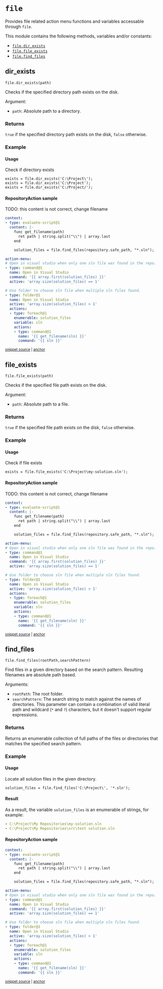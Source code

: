 # `file`

Provides file related action menu functions and variables accessable through `file`.

This module contains the following methods, variables and/or constants:

- [`file.dir_exists`](#dir_exists)
- [`file.file_exists`](#file_exists)
- [`file.find_files`](#find_files)

## dir_exists

`file.dir_exists(path)`

Checks if the specified directory path exists on the disk.

Argument:

- `path`: Absolute path to a directory.

### Returns

`true` if the specified directory path exists on the disk, `false` otherwise.

### Example
      
#### Usage

Check if directory exists


```
exists = file.dir_exists('C:\Project\');
exists = file.dir_exists('C:\Project');
exists = file.dir_exists('C:/Project/');
```

#### RepositoryAction sample

TODO: this content is not correct, change filename

<!-- snippet: find_files@actionmenu01 -->
<a id='snippet-find_files@actionmenu01'></a>
```yaml
context:
- type: evaluate-script@1
  content: |-
    func get_filename(path)
      ret path | string.split("\\") | array.last
    end

    solution_files = file.find_files(repository.safe_path, "*.sln");

action-menu:
# Open in visual studio when only one sln file was found in the repo.
- type: command@1
  name: Open in Visual Studio
  command: '{{ array.first(solution_files) }}'
  active: 'array.size(solution_files) == 1'

# Use folder to choose sln file when multiple sln files found.
- type: folder@1
  name: Open in Visual Studio
  active: 'array.size(solution_files) > 1'
  actions:
  - type: foreach@1
    enumerable: solution_files
    variable: sln
    actions:
    - type: command@1
      name: '{{ get_filename(sln) }}'
      command: '{{ sln }}'
```
<sup><a href='/tests/RepoM.ActionMenu.Core.Tests/ActionMenu/IntegrationTests/FilesContextTests.Context_FindFiles_Documentation.testfile.yaml#L1-L32' title='Snippet source file'>snippet source</a> | <a href='#snippet-find_files@actionmenu01' title='Start of snippet'>anchor</a></sup>
<!-- endSnippet -->


## file_exists

`file.file_exists(path)`

Checks if the specified file path exists on the disk.

Argument:

- `path`: Absolute path to a file.

### Returns

`true` if the specified file path exists on the disk, `false` otherwise.

### Example
      
#### Usage

Check if file exists


```
exists = file.file_exists('C:\Project\my-solution.sln');
```

#### RepositoryAction sample

TODO: this content is not correct, change filename

<!-- snippet: find_files@actionmenu01 -->
<a id='snippet-find_files@actionmenu01'></a>
```yaml
context:
- type: evaluate-script@1
  content: |-
    func get_filename(path)
      ret path | string.split("\\") | array.last
    end

    solution_files = file.find_files(repository.safe_path, "*.sln");

action-menu:
# Open in visual studio when only one sln file was found in the repo.
- type: command@1
  name: Open in Visual Studio
  command: '{{ array.first(solution_files) }}'
  active: 'array.size(solution_files) == 1'

# Use folder to choose sln file when multiple sln files found.
- type: folder@1
  name: Open in Visual Studio
  active: 'array.size(solution_files) > 1'
  actions:
  - type: foreach@1
    enumerable: solution_files
    variable: sln
    actions:
    - type: command@1
      name: '{{ get_filename(sln) }}'
      command: '{{ sln }}'
```
<sup><a href='/tests/RepoM.ActionMenu.Core.Tests/ActionMenu/IntegrationTests/FilesContextTests.Context_FindFiles_Documentation.testfile.yaml#L1-L32' title='Snippet source file'>snippet source</a> | <a href='#snippet-find_files@actionmenu01' title='Start of snippet'>anchor</a></sup>
<!-- endSnippet -->


## find_files

`file.find_files(rootPath,searchPattern)`

Find files in a given directory based on the search pattern. Resulting filenames are absolute path based.

Arguments:

- `rootPath`: The root folder.
- `searchPattern`: The search string to match against the names of directories. This parameter can contain a combination of valid literal path and wildcard (`*` and `?`) characters, but it doesn't support regular expressions.

### Returns

Returns an enumerable collection of full paths of the files or directories that matches the specified search pattern.

### Example
      
#### Usage

Locate all solution files in the given directory.


```
solution_files = file.find_files('C:\Project\', '*.sln');
```

#### Result

As a result, the variable `solution_files` is an enumerable of strings, for example:


```yaml
- C:\Project\My Repositories\my-solution.sln
- C:\Project\My Repositories\src\test solution.sln
```

#### RepositoryAction sample

<!-- snippet: find_files@actionmenu01 -->
<a id='snippet-find_files@actionmenu01'></a>
```yaml
context:
- type: evaluate-script@1
  content: |-
    func get_filename(path)
      ret path | string.split("\\") | array.last
    end

    solution_files = file.find_files(repository.safe_path, "*.sln");

action-menu:
# Open in visual studio when only one sln file was found in the repo.
- type: command@1
  name: Open in Visual Studio
  command: '{{ array.first(solution_files) }}'
  active: 'array.size(solution_files) == 1'

# Use folder to choose sln file when multiple sln files found.
- type: folder@1
  name: Open in Visual Studio
  active: 'array.size(solution_files) > 1'
  actions:
  - type: foreach@1
    enumerable: solution_files
    variable: sln
    actions:
    - type: command@1
      name: '{{ get_filename(sln) }}'
      command: '{{ sln }}'
```
<sup><a href='/tests/RepoM.ActionMenu.Core.Tests/ActionMenu/IntegrationTests/FilesContextTests.Context_FindFiles_Documentation.testfile.yaml#L1-L32' title='Snippet source file'>snippet source</a> | <a href='#snippet-find_files@actionmenu01' title='Start of snippet'>anchor</a></sup>
<!-- endSnippet -->

